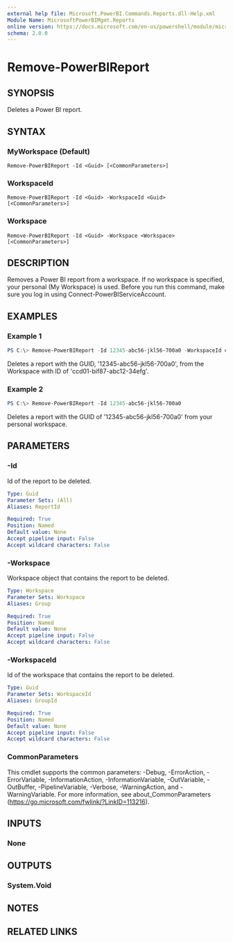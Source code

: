 ```yaml
---
external help file: Microsoft.PowerBI.Commands.Reports.dll-Help.xml
Module Name: MicrosoftPowerBIMgmt.Reports
online version: https://docs.microsoft.com/en-us/powershell/module/microsoftpowerbimgmt.reports/remove-powerbireport?view=powerbi-ps
schema: 2.0.0
---
```


# Remove-PowerBIReport

## SYNOPSIS
Deletes a Power BI report.

## SYNTAX

### MyWorkspace (Default)
```
Remove-PowerBIReport -Id <Guid> [<CommonParameters>]
```

### WorkspaceId
```
Remove-PowerBIReport -Id <Guid> -WorkspaceId <Guid> [<CommonParameters>]
```

### Workspace
```
Remove-PowerBIReport -Id <Guid> -Workspace <Workspace> [<CommonParameters>]
```

## DESCRIPTION
Removes a Power BI report from a workspace.
If no workspace is specified, your personal (My Workspace) is used.
Before you run this command, make sure you log in using Connect-PowerBIServiceAccount. 

## EXAMPLES

### Example 1
```powershell
PS C:\> Remove-PowerBIReport -Id 12345-abc56-jkl56-700a0 -WorkspaceId ccd01-bif87-abc12-34efg
```

Deletes a report with the GUID, '12345-abc56-jkl56-700a0', from the Workspace with ID of 'ccd01-bif87-abc12-34efg'. 

### Example 2
```powershell
PS C:\> Remove-PowerBIReport -Id 12345-abc56-jkl56-700a0
```

Deletes a report with the GUID of '12345-abc56-jkl56-700a0' from your personal workspace.

## PARAMETERS

### -Id
Id of the report to be deleted.

```yaml
Type: Guid
Parameter Sets: (All)
Aliases: ReportId

Required: True
Position: Named
Default value: None
Accept pipeline input: False
Accept wildcard characters: False
```

### -Workspace
Workspace object that contains the report to be deleted.

```yaml
Type: Workspace
Parameter Sets: Workspace
Aliases: Group

Required: True
Position: Named
Default value: None
Accept pipeline input: False
Accept wildcard characters: False
```

### -WorkspaceId
Id of the workspace that contains the report to be deleted.

```yaml
Type: Guid
Parameter Sets: WorkspaceId
Aliases: GroupId

Required: True
Position: Named
Default value: None
Accept pipeline input: False
Accept wildcard characters: False
```

### CommonParameters
This cmdlet supports the common parameters: -Debug, -ErrorAction, -ErrorVariable, -InformationAction, -InformationVariable, -OutVariable, -OutBuffer, -PipelineVariable, -Verbose, -WarningAction, and -WarningVariable. For more information, see about_CommonParameters (https://go.microsoft.com/fwlink/?LinkID=113216).

## INPUTS

### None

## OUTPUTS

### System.Void

## NOTES

## RELATED LINKS
